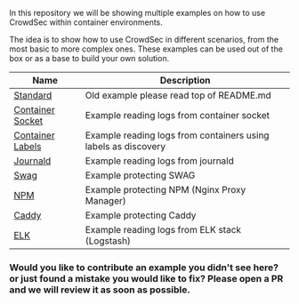 In this repository we will be showing multiple examples on how to use CrowdSec within container environments.

The idea is to show how to use CrowdSec in different scenarios, from the most basic to more complex ones. These examples can be used out of the box or as a base to build your own solution.

| Name  | Description  |
| ------------- | ------------- |
| [Standard](/basic/)  | Old example please read top of README.md |
| [Container Socket](/container-socket/) | Example reading logs from container socket |
| [Container Labels](/container-labels/) | Example reading logs from containers using labels as discovery |
| [Journald](/journald/) | Example reading logs from journald |
| [Swag](/swag/) | Example protecting SWAG |
| [NPM](/npm/) | Example protecting NPM (Nginx Proxy Manager) |
| [Caddy](/caddy/) | Example protecting Caddy |
| [ELK](/elk/) | Example reading logs from ELK stack (Logstash) |

### Would you like to contribute an example you didn't see here? or just found a mistake you would like to fix? Please open a PR and we will review it as soon as possible.